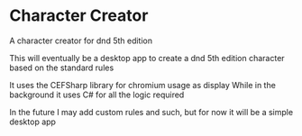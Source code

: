 # Character Creator
A character creator for dnd 5th edition

This will eventually be a desktop app to create a dnd 5th edition character based on the standard rules

It uses the CEFSharp library for chromium usage as display
While in the background it uses C# for all the logic required

In the future I may add custom rules and such, but for now it will be a simple desktop app
